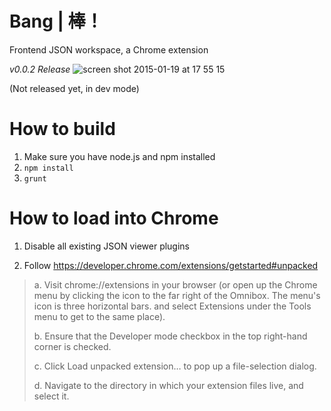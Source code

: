 # Bang | 棒！
Frontend JSON workspace, a Chrome extension

*v0.0.2 Release*
![screen shot 2015-01-19 at 17 55 15](https://cloud.githubusercontent.com/assets/4080835/5809943/58f7f7e6-a004-11e4-971a-17affd4d09bc.png)

(Not released yet, in dev mode)

# How to build
1. Make sure you have node.js and npm installed
2. `npm install`
3. `grunt`

# How to load into Chrome

1. Disable all existing JSON viewer plugins

2. Follow https://developer.chrome.com/extensions/getstarted#unpacked

> a. Visit chrome://extensions in your browser (or open up the Chrome menu by clicking the icon to the far right of the Omnibox.  The menu's icon is three horizontal bars. and select Extensions under the Tools menu to get to the same place).
>
> b. Ensure that the Developer mode checkbox in the top right-hand corner is checked.
> 
> c. Click Load unpacked extension… to pop up a file-selection dialog.
> 
> d. Navigate to the directory in which your extension files live, and select it.


